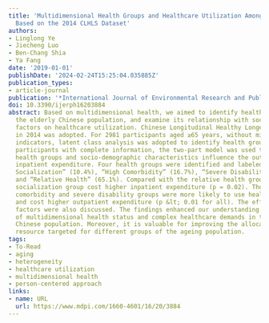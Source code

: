 ```yaml
---
title: 'Multidimensional Health Groups and Healthcare Utilization Among Elderly Chinese:
  Based on the 2014 CLHLS Dataset'
authors:
- Linglong Ye
- Jiecheng Luo
- Ben-Chang Shia
- Ya Fang
date: '2019-01-01'
publishDate: '2024-02-24T15:25:04.035885Z'
publication_types:
- article-journal
publication: '*International Journal of Environmental Research and Public Health*'
doi: 10.3390/ijerph16203884
abstract: Based on multidimensional health, we aimed to identify health groups among
  the elderly Chinese population, and examine its relationship with socio-demographic
  factors on healthcare utilization. Chinese Longitudinal Healthy Longevity Survey
  in 2014 was adopted. For 2981 participants aged ≥65 years, without missing any health
  indicators, latent class analysis was adopted to identify health groups. For 1974
  participants with complete information, the two-part model was used to assess how
  health groups and socio-demographic characteristics influence the outpatient and
  inpatient expenditure. Four health groups were identified and labeled as “Lacking
  Socialization” (10.4%), “High Comorbidity” (16.7%), “Severe Disability” (7.8%),
  and “Relative Health” (65.1%). Compared with the relative health group, the lacking
  socialization group cost higher inpatient expenditure (p = 0.02). Those in the high
  comorbidity and severe disability groups were more likely to use healthcare services
  and cost higher outpatient expenditure (p &lt; 0.01 for all). The effects of socio-demographic
  factors were also discussed. The findings enhanced our understanding of the heterogeneity
  of multidimensional health status and complex healthcare demands in the elderly
  Chinese population. Moreover, it is valuable for improving the allocation of healthcare
  resource targeted for different groups of the ageing population.
tags:
- To-Read
- aging
- heterogeneity
- healthcare utilization
- multidimensional health
- person-centered approach
links:
- name: URL
  url: https://www.mdpi.com/1660-4601/16/20/3884
---
```

